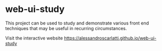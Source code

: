 # web-ui-study

This project can be used to study and demonstrate various front end techniques that may be useful in recurring circumstances.

Visit the interactive website https://alessandroscarlatti.github.io/web-ui-study
